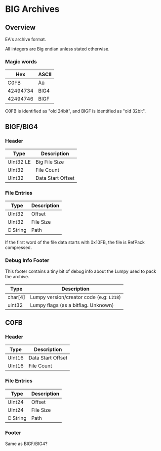 # BIG Archives

## Overview

EA's archive format.

All integers are Big endian unless stated otherwise.

### Magic words

|    Hex   |   ASCII  |
|----------|----------|
| C0FB     | Àû       |
| 42494734 | BIG4     |
| 42494746 | BIGF     |

C0FB is identified as "old 24bit", and BIGF is identified as "old 32bit".

## BIGF/BIG4

### Header

| Type      | Description            |
|-----------|------------------------|
| UInt32 LE | Big File Size          |
| UInt32    | File Count             |
| UInt32    | Data Start Offset      |

<!-- Editor's note, I believe the third word is header size. This is is how you should check for lumpy debug info iirc -->

### File Entries

| Type     | Description  |
|----------|--------------|
| UInt32   | Offset       |
| UInt32   | File Size    |
| C String | Path         |

If the first word of the file data starts with 0x10FB, the file is RefPack compressed.

### Debug Info Footer

This footer contains a tiny bit of debug info about the Lumpy used to pack the archive.

| Type     | Description                                      |
|----------|--------------------------------------------------|
| char[4]  | Lumpy version/creator code (e.g: `L218`)         |
| uint32   | Lumpy flags (as a bitflag. Unknown)              | 

## C0FB

### Header

| Type   | Description            |
|--------|------------------------|
| UInt16 | Data Start Offset      |
| UInt16 | File Count             |

### File Entries

| Type     | Description |
|----------|-------------|
| UInt24   | Offset      |
| UInt24   | File Size   |
| C String | Path        |

### Footer

Same as BIGF/BIG4?
